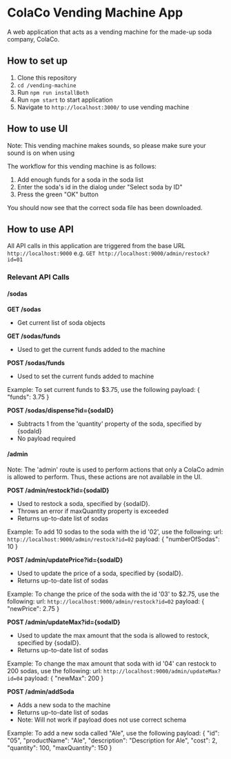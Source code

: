 # ColaCo Vending Machine App

A web application that acts as a vending machine for the made-up soda company, ColaCo.

## How to set up

1. Clone this repository
2. `cd /vending-machine`
3. Run `npm run installBoth`
4. Run `npm start` to start application
5. Navigate to `http://localhost:3000/` to use vending machine

## How to use UI

Note: This vending machine makes sounds, so please make sure your sound is on when using

The workflow for this vending machine is as follows:
1. Add enough funds for a soda in the soda list
2. Enter the soda's id in the dialog under "Select soda by ID"
3. Press the green "OK" button

You should now see that the correct soda file has been downloaded.

## How to use API

All API calls in this application are triggered from the base URL `http://localhost:9000` e.g. `GET http://localhost:9000/admin/restock?id=01`

### Relevant API Calls

#### /sodas

**GET /sodas**
- Get current list of soda objects

**GET /sodas/funds**
- Used to get the current funds added to the machine

**POST /sodas/funds**
- Used to set the current funds added to machine

Example: 
To set current funds to $3.75, use the following payload:
{
  "funds": 3.75
}

**POST /sodas/dispense?id={sodaID}**
- Subtracts 1 from the 'quantity' property of the soda, specified by {sodaId}
- No payload required

#### /admin

Note: The 'admin' route is used to perform actions that only a ColaCo admin is allowed to perform. Thus, these actions are not available in the UI.

**POST /admin/restock?id={sodaID}**
- Used to restock a soda, specified by {sodaID}.
- Throws an error if maxQuantity property is exceeded
- Returns up-to-date list of sodas

Example:
To add 10 sodas to the soda with the id '02', use the following:
url: `http://localhost:9000/admin/restock?id=02`
payload: {
  "numberOfSodas": 10
}

**POST /admin/updatePrice?id={sodaID}**
- Used to update the price of a soda, specified by {sodaID}.
- Returns up-to-date list of sodas

Example:
To change the price of the soda with the id '03' to $2.75, use the following:
url: `http://localhost:9000/admin/restock?id=02`
payload: {
  "newPrice": 2.75
}

**POST /admin/updateMax?id={sodaID}**
- Used to update the max amount that the soda is allowed to restock, specified by {sodaID}.
- Returns up-to-date list of sodas

Example:
To change the max amount that soda with id '04' can restock to 200 sodas, use the following:
url: `http://localhost:9000/admin/updateMax?id=04`
payload: {
  "newMax": 200
}

**POST /admin/addSoda**
- Adds a new soda to the machine
- Returns up-to-date list of sodas
- Note: Will not work if payload does not use correct schema

Example:
To add a new soda called "Ale", use the following payload:
{
   "id": "05",
   "productName": "Ale",
   "description": "Description for Ale",
   "cost": 2,
   "quantity": 100,
   "maxQuantity": 150
}
